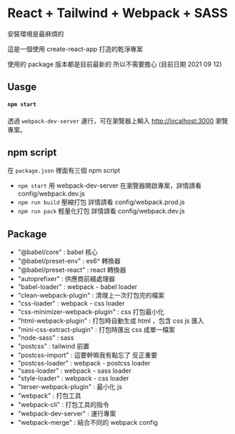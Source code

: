 # React + Tailwind + Webpack + SASS
安裝環境是最麻煩的

這是一個使用 create-react-app 打造的乾淨專案

使用的 package 版本都是目前最新的 所以不需要擔心 (目前日期 2021 09 12)
## Uasge

#### `npm start` 
透過 `webpack-dev-server` 運行，可在瀏覽器上輸入 [http://localhost:3000](http://localhost:3000) 瀏覽專案。

## npm script
在 `package.json` 裡面有三個 npm script

- `npm start`
用 webpack-dev-server 在瀏覽器開啟專案，詳情請看 config/webpack.dev.js
- `npm run build`
壓縮打包 詳情請看 config/webpack.prod.js
- `npm run pack`
輕量化打包 詳情請看 config/webpack.dev.js

## Package
* "@babel/core" : babel 核心
* "@babel/preset-env" : es6^ 轉換器
* "@babel/preset-react" : react 轉換器
* "autoprefixer" : 供應商前綴處理器
* "babel-loader" : webpack - babel loader
* "clean-webpack-plugin" : 清理上一次打包完的檔案 
* "css-loader" : webpack - css loader
* "css-minimizer-webpack-plugin" : css 打包最小化
* "html-webpack-plugin" : 打包時自動生成 html ，包含 css js 匯入
* "mini-css-extract-plugin" : 打包時匯出 css 成單一檔案
* "node-sass" : sass 
* "postcss" : tailwind 前置
* "postcss-import" : 這要幹嘛我有點忘了 反正重要
* "postcss-loader" : webpack - postcss loader
* "sass-loader" : webpack - sass loader
* "style-loader" : webpack - css loader
* "terser-webpack-plugin" : 最小化 js
* "webpack" : 打包工具 
* "webpack-cli" : 打包工具的指令
* "webpack-dev-server" : 運行專案
* "webpack-merge" : 結合不同的 webpack config
